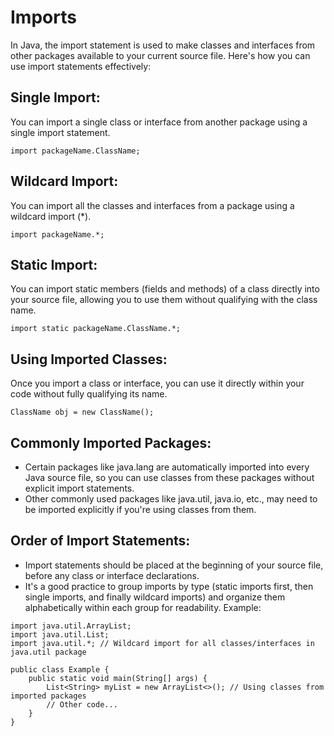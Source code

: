# Imports
In Java, the import statement is used to make classes and interfaces from other packages available to your current source file. Here's how you can use import statements effectively:

## Single Import:
You can import a single class or interface from another package using a single import statement.
```
import packageName.ClassName;
```

## Wildcard Import:
You can import all the classes and interfaces from a package using a wildcard import (*).

```
import packageName.*;
```

## Static Import:
You can import static members (fields and methods) of a class directly into your source file, allowing you to use them without qualifying with the class name.
```
import static packageName.ClassName.*;
```

## Using Imported Classes:
Once you import a class or interface, you can use it directly within your code without fully qualifying its name.
```
ClassName obj = new ClassName();
```

## Commonly Imported Packages:
- Certain packages like java.lang are automatically imported into every Java source file, so you can use classes from these packages without explicit import statements.
- Other commonly used packages like java.util, java.io, etc., may need to be imported explicitly if you're using classes from them.

## Order of Import Statements:

- Import statements should be placed at the beginning of your source file, before any class or interface declarations.
- It's a good practice to group imports by type (static imports first, then single imports, and finally wildcard imports) and organize them alphabetically within each group for readability.
Example:

```
import java.util.ArrayList;
import java.util.List;
import java.util.*; // Wildcard import for all classes/interfaces in java.util package

public class Example {
    public static void main(String[] args) {
        List<String> myList = new ArrayList<>(); // Using classes from imported packages
        // Other code...
    }
}
``` 